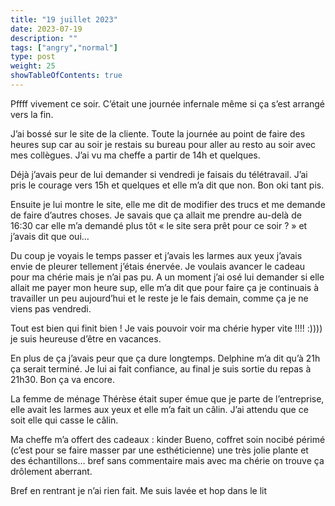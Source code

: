 ```yaml
---
title: "19 juillet 2023"
date: 2023-07-19
description: ""
tags: ["angry","normal"]
type: post
weight: 25
showTableOfContents: true
---
```


Pffff vivement ce soir. C’était une journée infernale même si ça s’est arrangé vers la fin.

J’ai bossé sur le site de la cliente. Toute la journée au point de faire des heures sup car au soir je restais su bureau pour aller au resto au soir avec mes collègues. J’ai vu ma cheffe a partir de 14h et quelques.

Déjà j’avais peur de lui demander si vendredi je faisais du télétravail. J’ai pris le courage vers 15h et quelques et elle m’a dit que non. Bon oki tant pis.

Ensuite je lui montre le site, elle me dit de modifier des trucs et me demande de faire d’autres choses. Je savais que ça allait me prendre au-delà de 16:30 car elle m’a demandé plus tôt « le site sera prêt pour ce soir ? » et j’avais dit que oui…

Du coup je voyais le temps passer et j’avais les larmes aux yeux j’avais envie de pleurer tellement j’étais énervée. Je voulais avancer le cadeau pour ma chérie mais je n’ai pas pu. A un moment j’ai osé lui demander si elle allait me payer mon heure sup, elle m’a dit que pour faire ça je continuais à travailler un peu aujourd’hui et le reste je le fais demain, comme ça je ne viens pas vendredi.

Tout est bien qui finit bien ! Je vais pouvoir voir ma chérie hyper vite !!!! :)))) je suis heureuse d’être en vacances.

En plus de ça j’avais peur que ça dure longtemps. Delphine m’a dit qu’à 21h ça serait terminé. Je lui ai fait confiance, au final je suis sortie du repas à 21h30. Bon ça va encore.

La femme de ménage Thérèse était super émue que je parte de l’entreprise, elle avait les larmes aux yeux et elle m’a fait un câlin. J’ai attendu que ce soit elle qui casse le câlin.

Ma cheffe m’a offert des cadeaux : kinder Bueno, coffret soin nocibé périmé (c’est pour se faire masser par une esthéticienne) une très jolie plante et des échantillons… bref sans commentaire mais avec ma chérie on trouve ça drôlement aberrant.

Bref en rentrant je n’ai rien fait. Me suis lavée et hop dans le lit